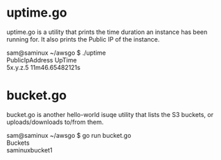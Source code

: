 # uptime.go
uptime.go  is a utility that prints the time duration an instance has been running for.  It also prints the Public IP of the instance.  
  
sam@saminux ~/awsgo $ ./uptime  
PublicIpAddress         UpTime  
5x.y.z.5                11m46.65482121s  
  
# bucket.go  
bucket.go is another hello-world isuqe utility that lists the S3 buckets, or uploads/downloads to/from them.   
  
sam@saminux ~/awsgo $ go run bucket.go  
Buckets  
saminuxbucket1  

